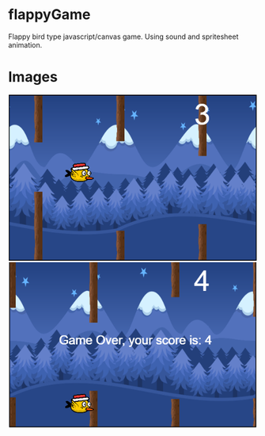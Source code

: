 # flappyGame
Flappy bird type javascript/canvas game. Using sound and spritesheet animation.

# Images
![image of game](https://github.com/srdrbdrd/flappyGame/blob/master/screenshots/javascriptGame1.png) ![image of game2](https://github.com/srdrbdrd/flappyGame/blob/master/screenshots/javascriptGame2.png)

